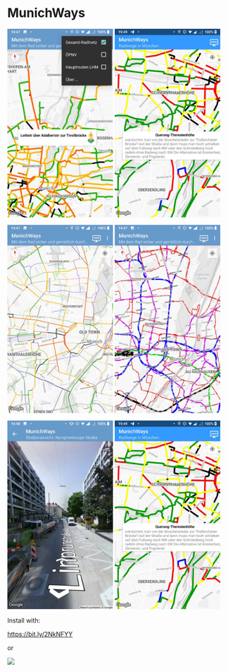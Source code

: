 # MunichWays

<img src="https://github.com/AppWerft/MunichWays/blob/master/screens/5.JPEG" width=240 /> <img src="https://github.com/AppWerft/MunichWays/blob/master/screens/8.JPEG" width=240 />

<img src="https://github.com/AppWerft/MunichWays/blob/master/screens/1.JPEG" width=240 /> <img src="https://github.com/AppWerft/MunichWays/blob/master/screens/4.JPEG" width=240 /> 
 
<img src="https://github.com/AppWerft/MunichWays/blob/master/screens/6.JPEG" width=240 /> <img src="https://github.com/AppWerft/MunichWays/blob/master/screens/8.JPEG" width=240 />

Install with: 

https://bit.ly/2NkNFYY

or

![](https://api.qrserver.com/v1/create-qr-code/?data=https%3A%2F%2Fbit.ly%2F2NkNFYY&size=220x220&margin=0)